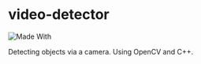 # video-detector

![Made With](https://img.shields.io/badge/C%2B%2B-00599C?style=for-the-badge&logo=c%2B%2B&logoColor=white)

Detecting objects via a camera. Using OpenCV and C++.
